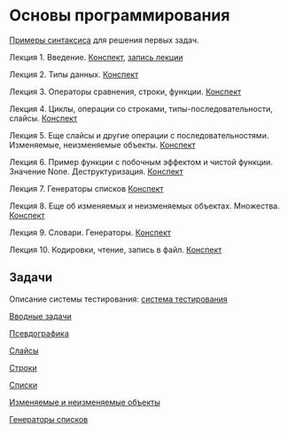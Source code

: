 # Основы программирования

[Примеры синтаксиса](basic_code_examples.md) для решения первых задач.

Лекция 1. Введение. [Конспект](http://nbviewer.jupyter.org/github/iposov/students-site/blob/master/21fall/prog_basics/lecture1.ipynb), [запись лекции](https://studentspburu.sharepoint.com/sites/Python120/Shared%20Documents/General/Recordings/General-20210903_110918-%D0%97%D0%B0%D0%BF%D0%B8%D1%81%D1%8C%20%D1%81%D0%BE%D0%B1%D1%80%D0%B0%D0%BD%D0%B8%D1%8F.mp4?web=1)

Лекция 2. Типы данных. [Конспект](http://nbviewer.jupyter.org/github/iposov/students-site/blob/master/21fall/prog_basics/lecture2.ipynb)

Лекция 3. Операторы сравнения, строки, функции. [Конспект](http://nbviewer.jupyter.org/github/iposov/students-site/blob/master/21fall/prog_basics/lecture3.ipynb)

Лекция 4. Циклы, операции со строками, типы-последовательности, слайсы. [Конспект](http://nbviewer.jupyter.org/github/iposov/students-site/blob/master/21fall/prog_basics/lecture4.ipynb)

Лекция 5. Еще слайсы и другие операции с последовательностями. Изменяемые, неизменяемые объекты. [Конспект](http://nbviewer.jupyter.org/github/iposov/students-site/blob/master/21fall/prog_basics/lecture5.ipynb)

Лекция 6. Пример функции с побочным эффектом и чистой функции. Значение None. Деструктуризация. [Конспект](http://nbviewer.jupyter.org/github/iposov/students-site/blob/master/21fall/prog_basics/lecture6.ipynb)

Лекция 7. Генераторы списков [Конспект](http://nbviewer.jupyter.org/github/iposov/students-site/blob/master/21fall/prog_basics/lecture7.ipynb)

Лекция 8. Еще об изменяемых и неизменяемых объектах. Множества. [Конспект](http://nbviewer.jupyter.org/github/iposov/students-site/blob/master/21fall/prog_basics/lecture8.ipynb)

Лекция 9. Словари. Генераторы. [Конспект](http://nbviewer.jupyter.org/github/iposov/students-site/blob/master/21fall/prog_basics/lecture9.ipynb)

Лекция 10. Кодировки, чтение, запись в файл. [Конспект](http://nbviewer.jupyter.org/github/iposov/students-site/blob/master/21fall/prog_basics/lecture10.ipynb)

## Задачи

Описание системы тестирования: [система тестирования](test-system/test-system.md)

[Вводные задачи](tasks-1-intro.md)

[Псевдографика](tasks-2-pseudographics.md)

[Слайсы](tasks-3-slices.md)

[Строки](tasks-4-strings.md)

[Списки](tasks-5-lists.md)

[Изменяемые и неизменяемые объекты](tasks-6-mutability.md)

[Генераторы списков](tasks-7-list-set-comprehension.md)
